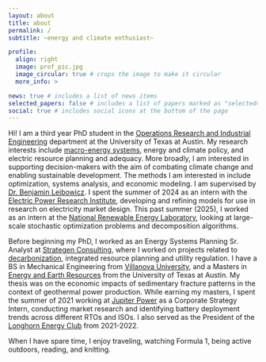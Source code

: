 ```yaml
---
layout: about
title: about
permalink: /
subtitle: ~energy and climate enthusiast~

profile:
  align: right
  image: prof_pic.jpg
  image_circular: true # crops the image to make it circular
  more_info: >

news: true # includes a list of news items
selected_papers: false # includes a list of papers marked as "selected={true}"
social: true # includes social icons at the bottom of the page
---
```


Hi! I am a third year PhD student in the [Operations Research and Industrial Engineering](https://www.orie.utexas.edu/) department at the University of Texas at Austin. My research interests include [macro-energy systems](https://www.macroenergysystems.org/), energy and climate policy, and electric resource planning and adequacy. More broadly, I am interested in supporting decision-makers with the aim of combating climate change and enabling sustainable development. The methods I am interested in include optimization, systems analysis, and economic modeling. I am supervised by [Dr. Benjamin Leibowicz](https://sites.utexas.edu/leibowicz/team-2/). I spent the summer of 2024 as an intern with the [Electric Power Research Institute](https://www.epri.com/research/programs/118053), developing and refining models for use in research on electricity market design. This past summer (2025), I worked as an intern at the [National Renewable Energy Laboratory](https://www.nrel.gov/), looking at large-scale stochastic optimization problems and decomposition algorithms. 

Before beginning my PhD, I worked as an Energy Systems Planning Sr. Analyst at [Strategen Consulting](https://www.strategen.com/), where I worked on projects related to [decarbonization](https://ohiorivervalleyinstitute.org/wp-content/uploads/2024/02/ORVI-Industrial_Decar_Pathway_Report_Final.pdf), integrated resource planning and utility regulation. I have a BS in Mechanical Engineering from [Villanova University](https://www1.villanova.edu/university/engineering/academic-programs/departments/mechanical.html), and a Masters in [Energy and Earth Resources](https://www.jsg.utexas.edu/eer/) from the University of Texas at Austin. My thesis was on the economic impacts of sedimentary fracture patterns in the context of geothermal power production. While earning my masters, I spent the summer of 2021 working at [Jupiter Power](https://www.jupiterpower.io/) as a Corporate Strategy Intern, conducting market research and identifying battery deployment trends across different RTOs and ISOs. I also served as the President of the [Longhorn Energy Club](https://www.longhornenergyclub.com/20212022) from 2021-2022. 

When I have spare time, I enjoy traveling, watching Formula 1, being active outdoors, reading, and knitting. 


